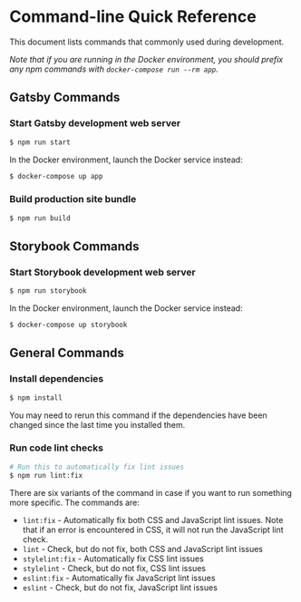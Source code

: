 # Command-line Quick Reference

This document lists commands that commonly used during development.

_Note that if you are running in the Docker environment, you should prefix any npm commands with `docker-compose run --rm app`._

## Gatsby Commands

### Start Gatsby development web server

```sh
$ npm run start
```

In the Docker environment, launch the Docker service instead:

```sh
$ docker-compose up app
```

### Build production site bundle

```sh
$ npm run build
```


## Storybook Commands

### Start Storybook development web server

```sh
$ npm run storybook
```

In the Docker environment, launch the Docker service instead:

```sh
$ docker-compose up storybook
```


## General Commands

### Install dependencies

```sh
$ npm install
```

You may need to rerun this command if the dependencies have been changed since
the last time you installed them.

### Run code lint checks

```sh
# Run this to automatically fix lint issues
$ npm run lint:fix
```

There are six variants of the command in case if you want to run something more
specific. The commands are:

- `lint:fix` - Automatically fix both CSS and JavaScript lint issues. Note that
  if an error is encountered in CSS, it will not run the JavaScript lint check.
- `lint` - Check, but do not fix, both CSS and JavaScript lint issues
- `stylelint:fix` - Automatically fix CSS lint issues
- `stylelint` - Check, but do not fix, CSS lint issues
- `eslint:fix` - Automatically fix JavaScript lint issues
- `eslint` - Check, but do not fix, JavaScript lint issues
